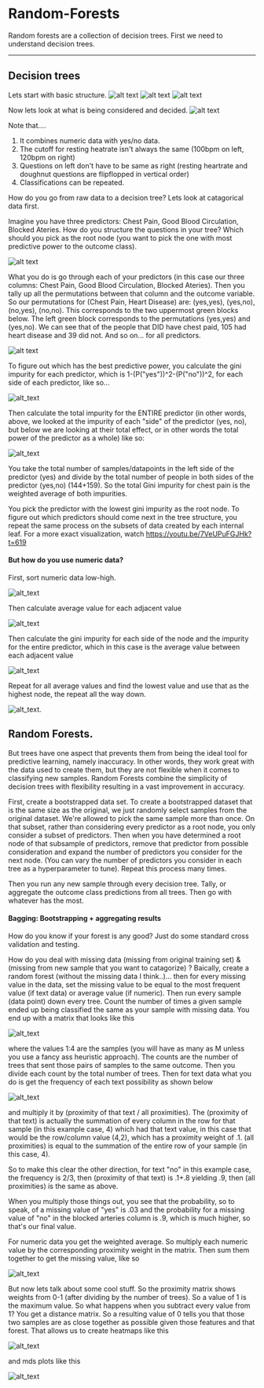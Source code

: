 # Random-Forests

Random forests are a collection of decision trees. First we need to understand decision trees.

-----------------------------------------------------------------------

## Decision trees
Lets start with basic structure.
![alt text](https://imgur.com/vwQofl5.png)
![alt text](https://imgur.com/2qkgqxs.png)
![alt text](https://imgur.com/YfnAJv2.png)

Now lets look at what is being considered and decided.
![alt text](https://imgur.com/x9EWMAQ.png)

Note that.... 
1) It combines numeric data with yes/no data.
2) The cutoff for resting heatrate isn't always the same (100bpm on left, 120bpm on right)
3) Questions on left don't have to be same as right (resting heartrate and doughnut questions are flipflopped in vertical order)
4) Classifications can be repeated.

How do you go from raw data to a decision tree? Lets look at catagorical data first.

Imagine you have three predictors: Chest Pain, Good Blood Circulation, Blocked Ateries. How do you structure the questions in your tree? Which should you pick as the root node (you want to pick the one with most predictive power to the outcome class).

![alt text](https://imgur.com/3puCMGa.png)

What you do is go through each of your predictors (in this case our three columns: Chest Pain, Good Blood Circulation, Blocked Ateries). Then you tally up all the permutations between that column and the outcome variable. So our permutations for (Chest Pain, Heart Disease) are: (yes,yes), (yes,no), (no,yes), (no,no). This corresponds to the two uppermost green blocks below. The left green block corresponds to the permutations (yes,yes) and (yes,no). We can see that of the people that DID have chest paid, 105 had heart disease and 39 did not. And so on... for all predictors.

![alt text](https://imgur.com/F7hBu3M.png)

To figure out which has the best predictive power, you calculate the gini impurity for each predictor, which is 1-(P("yes"))^2-(P("no"))^2, for each side of each predictor, like so...

![alt_text](https://imgur.com/eyVGHQz.png)

Then calculate the total impurity for the ENTIRE predictor (in other words, above, we looked at the impurity of each "side" of the predictor (yes, no), but below we are looking at their total effect, or in other words the total power of the predictor as a whole) like so:

![alt_text](https://imgur.com/CQ0Y28G.png)

You take the total number of samples/datapoints in the left side of the predictor (yes) and divide by the total number of people in both sides of the predictor (yes,no) (144+159). So the total Gini impurity for chest pain is the weighted average of both impurities. 

You pick the predictor with the lowest gini impurity as the root node. To figure out which predictors should come next in the tree structure, you repeat the same process on the subsets of data created by each internal leaf. For a more exact visualization, watch https://youtu.be/7VeUPuFGJHk?t=619

#### But how do you use numeric data? 
First, sort numeric data low-high. 

![alt_text](https://imgur.com/gQFOqTC.png)

Then calculate average value for each adjacent value

![alt_text](https://imgur.com/LVWiyue.png)

Then calculate the gini impurity for each side of the node and the impurity for the entire predictor, which in this case is the average value between each adjacent value

![alt_text](https://imgur.com/UAADexv.png)

Repeat for all average values and find the lowest value and use that as the highest node, the repeat all the way down.

![alt_text](https://imgur.com/1ADTTWE.png).


## Random Forests.
But trees have one aspect that prevents them from being the ideal tool for predictive learning, namely inaccuracy. In other words, they work great with the data used to create them, but they are not flexible when it comes to classifying new samples. Random Forests combine the simplicity of decision trees with flexibility resulting in a vast improvement in accuracy. 

First, create a bootstrapped data set. To create a bootstrapped dataset that is the same size as the original, we just randomly select samples from the original dataset. We're allowed to pick the same sample more than once. On that subset, rather than considering every predictor as a root node, you only consider a subset of predictors. Then when you have determined a root node of that subsample of predictors, remove that predictor from possible consideration and expand the number of predictors you consider for the next node. (You can vary the number of predictors you consider in each tree as a hyperparameter to tune). Repeat this process many times. 

Then you run any new sample through every decision tree. Tally, or aggregate the outcome class predictions from all trees. Then go with whatever has the most. 

#### Bagging: Bootstrapping + aggregating results

How do you know if your forest is any good? Just do some standard cross validation and testing. 

How do you deal with missing data (missing from original training set) & (missing from new sample that you want to catagorize) ? Baically, create a random forest (without the missing data I think..)... then for every missing value in the data, set the missing value to be equal to the most frequent value (if text data) or average value (if numeric). Then run every sample (data point) down every tree. Count the number of times a given sample ended up being classified the same as your sample with missing data. You end up with a matrix that looks like this

![alt_text](https://imgur.com/GwjWBO5.png) 

where the values 1:4 are the samples (you will have as many as M unless you use a fancy ass heuristic approach). The counts are the number of trees that sent those pairs of samples to the same outcome. Then you divide each count by the total number of trees. Then for text data what you do is get the frequency of each text possibility as shown below 

![alt_text](https://imgur.com/f0jFI7l.png)

and multiply it by (proximity of that text / all proximities). The (proximity of that text) is actually the summation of every column in the row for that sample (in this example case, 4) which had that text value, in this case that would be the row/column value (4,2), which has a proximity weight of .1. (all proximities) is equal to the summation of the entire row of your sample (in this case, 4). 

So to make this clear the other direction, for text "no" in this example case, the frequency is 2/3, then (proximity of that text) is .1+.8 yielding .9, then (all proximities) is the same as above. 

When you multiply those things out, you see that the probability, so to speak, of a missing value of "yes" is .03 and the probability for a missing value of "no" in the blocked arteries column is .9, which is much higher, so that's our final value. 

For numeric data you get the weighted average. So multiply each numeric value by the corresponding proximity weight in the matrix. Then sum them together to get the missing value, like so

![alt_text](https://imgur.com/AT0WbGU.png)



But now lets talk about some cool stuff. So the proximity matrix shows weights from 0-1 (after dividing by the number of trees). So a value of 1 is the maximum value. So what happens when you subtract every value from 1? You get a distance matrix. So a resulting value of 0 tells you that those two samples are as close together as possible given those features and that forest. That allows us to create heatmaps like this

![alt_text](https://imgur.com/DDVLutp.png)

and mds plots like this

![alt_text](https://imgur.com/N7EziSk.png)

